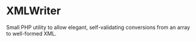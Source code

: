 XMLWriter
=========

Small PHP utility to allow elegant, self-validating conversions from an array to well-formed XML.